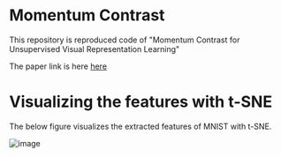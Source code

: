 # Momentum Contrast

This repository is reproduced code of "Momentum Contrast for Unsupervised Visual Representation Learning"

The paper link is here [here](https://arxiv.org/abs/1911.05722)

# Visualizing the features with t-SNE

The below figure visualizes the extracted features of MNIST with t-SNE.

![image](https://user-images.githubusercontent.com/14243883/69615415-2d477880-1078-11ea-989b-0fa2dbd2a173.png)
